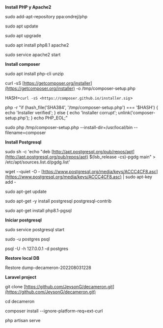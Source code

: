**Install PHP y Apache2**

sudo add-apt-repository ppa:ondrej/php

sudo apt update

sudo apt upgrade

sudo apt install php8.1 apache2

sudo service apache2 start

**Install composer**

sudo apt install php-cli unzip

curl -sS [https://getcomposer.org/installer](https://getcomposer.org/installer) -o /tmp/composer-setup.php

HASH=`curl -sS <https://composer.github.io/installer.sig`>

php -r "if (hash_file('SHA384', '/tmp/composer-setup.php') === '$HASH') { echo 'Installer verified'; } else { echo 'Installer corrupt'; unlink('composer-setup.php'); } echo PHP_EOL;”

sudo php /tmp/composer-setup.php --install-dir=/usr/local/bin --filename=composer

**Install Postgresql**

sudo sh -c 'echo "deb [http://apt.postgresql.org/pub/repos/apt](http://apt.postgresql.org/pub/repos/apt) $(lsb_release -cs)-pgdg main" > /etc/apt/sources.list.d/pgdg.list'

wget --quiet -O - [https://www.postgresql.org/media/keys/ACCC4CF8.asc](https://www.postgresql.org/media/keys/ACCC4CF8.asc) | sudo apt-key add -

sudo apt-get update

sudo apt-get -y install postgresql postgresql-contrib

sudo apt-get install php8.1-pgsql

**Iniciar postgresql**

sudo service postgresql start

sudo -u postgres psql

psql -U <username> -h 127.0.0.1 -d postgres

**Restore local DB**

Restore dump-decameron-202208031228

**Laravel project**

git clone [https://github.com/JeysonG/decameron.git](https://github.com/JeysonG/decameron.git)

cd decameron

composer install --ignore-platform-req=ext-curl

php artisan serve
